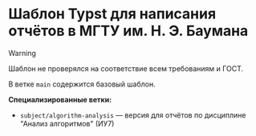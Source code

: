 # Шаблон Typst для написания отчётов в МГТУ им. Н. Э. Баумана

> [!WARNING]
> Шаблон не проверялся на соответствие всем требованиям и ГОСТ.

В ветке `main` содержится базовый шаблон.

**Специализированные ветки:**

- `subject/algorithm-analysis` — версия для отчётов по дисциплине "Анализ алгоритмов" (ИУ7)

